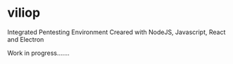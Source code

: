 # viliop
Integrated Pentesting Environment
Creared with NodeJS, Javascript, React and Electron

Work in progress.......
